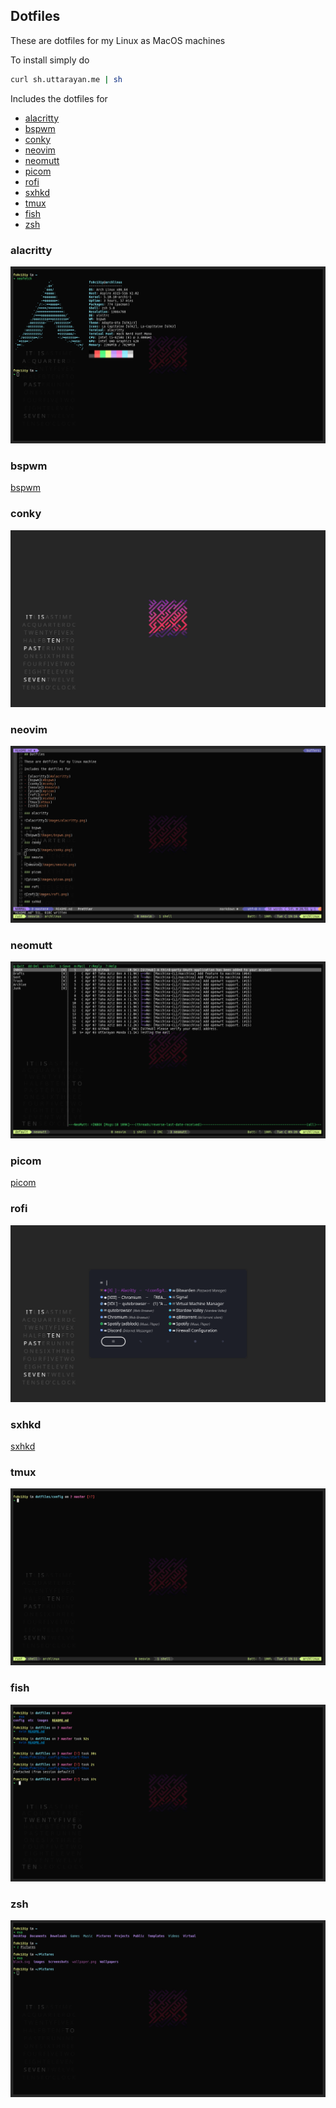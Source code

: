 ## Dotfiles

These are dotfiles for my Linux as MacOS machines

To install simply do

```sh
curl sh.uttarayan.me | sh
```

Includes the dotfiles for

- [alacritty](#alacritty)
- [bspwm](#bspwm)
- [conky](#conky)
- [neovim](#neovim)
- [neomutt](#neomutt)
- [picom](#picom)
- [rofi](#rofi)
- [sxhkd](#sxhkd)
- [tmux](#tmux)
- [fish](#fish)
- [zsh](#zsh)

### alacritty

![alacritty](images/alacritty.png)

### bspwm

[bspwm](https://github.com/baskerville/bspwm)

### conky

![conky](images/conky.png)

### neovim

![neovim](images/neovim.png)

### neomutt

![neomutt](images/neomutt.png)

### picom

[picom](https://github.com/yshui/picom)

### rofi

![rofi](images/rofi.png)

### sxhkd

[sxhkd](https://github.com/baskerville/sxhkd)

### tmux

![tmux](images/tmux.png)

### fish

![fish](images/fish.png)

### zsh

![zsh](images/zsh.png)
